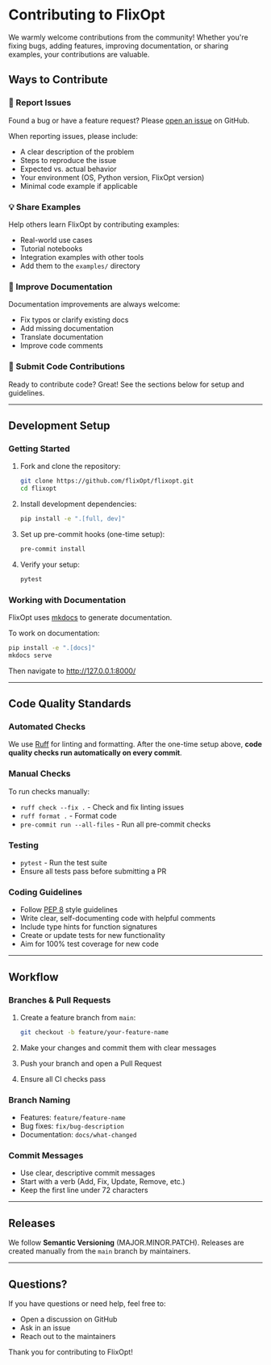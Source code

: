 # Contributing to FlixOpt

We warmly welcome contributions from the community! Whether you're fixing bugs, adding features, improving documentation, or sharing examples, your contributions are valuable.

## Ways to Contribute

### 🐛 Report Issues
Found a bug or have a feature request? Please [open an issue](https://github.com/flixOpt/flixopt/issues) on GitHub.

When reporting issues, please include:
- A clear description of the problem
- Steps to reproduce the issue
- Expected vs. actual behavior
- Your environment (OS, Python version, FlixOpt version)
- Minimal code example if applicable

### 💡 Share Examples
Help others learn FlixOpt by contributing examples:
- Real-world use cases
- Tutorial notebooks
- Integration examples with other tools
- Add them to the `examples/` directory

### 📖 Improve Documentation
Documentation improvements are always welcome:
- Fix typos or clarify existing docs
- Add missing documentation
- Translate documentation
- Improve code comments

### 🔧 Submit Code Contributions
Ready to contribute code? Great! See the sections below for setup and guidelines.

---

## Development Setup

### Getting Started
1. Fork and clone the repository:
   ```bash
   git clone https://github.com/flixOpt/flixopt.git
   cd flixopt
   ```

2. Install development dependencies:
   ```bash
   pip install -e ".[full, dev]"
   ```

3. Set up pre-commit hooks (one-time setup):
   ```bash
   pre-commit install
   ```

4. Verify your setup:
   ```bash
   pytest
   ```

### Working with Documentation
FlixOpt uses [mkdocs](https://www.mkdocs.org/) to generate documentation.

To work on documentation:
```bash
pip install -e ".[docs]"
mkdocs serve
```
Then navigate to http://127.0.0.1:8000/

---

## Code Quality Standards

### Automated Checks
We use [Ruff](https://github.com/astral-sh/ruff) for linting and formatting. After the one-time setup above, **code quality checks run automatically on every commit**.

### Manual Checks
To run checks manually:
- `ruff check --fix .` - Check and fix linting issues
- `ruff format .` - Format code
- `pre-commit run --all-files` - Run all pre-commit checks

### Testing
- `pytest` - Run the test suite
- Ensure all tests pass before submitting a PR

### Coding Guidelines
- Follow [PEP 8](https://pep8.org/) style guidelines
- Write clear, self-documenting code with helpful comments
- Include type hints for function signatures
- Create or update tests for new functionality
- Aim for 100% test coverage for new code

---

## Workflow

### Branches & Pull Requests
1. Create a feature branch from `main`:
   ```bash
   git checkout -b feature/your-feature-name
   ```

2. Make your changes and commit them with clear messages

3. Push your branch and open a Pull Request

4. Ensure all CI checks pass

### Branch Naming
- Features: `feature/feature-name`
- Bug fixes: `fix/bug-description`
- Documentation: `docs/what-changed`

### Commit Messages
- Use clear, descriptive commit messages
- Start with a verb (Add, Fix, Update, Remove, etc.)
- Keep the first line under 72 characters

---

## Releases

We follow **Semantic Versioning** (MAJOR.MINOR.PATCH). Releases are created manually from the `main` branch by maintainers.

---

## Questions?

If you have questions or need help, feel free to:
- Open a discussion on GitHub
- Ask in an issue
- Reach out to the maintainers

Thank you for contributing to FlixOpt!
